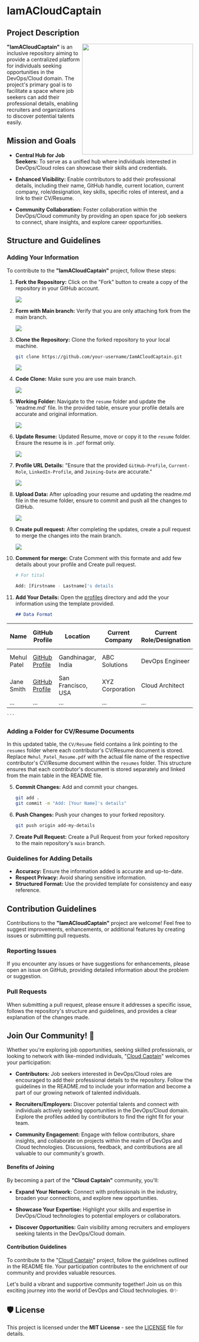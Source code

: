 # IamACloudCaptain

## Project Description

<img src="https://github.com/nomadicmehul/CloudCaptain/blob/main/Images/image.jpg" align="right" width="300">

**"IamACloudCaptain"** is an inclusive repository aiming to provide a centralized platform for individuals seeking opportunities in the DevOps/Cloud domain. The project's primary goal is to facilitate a space where job seekers can add their professional details, enabling recruiters and organizations to discover potential talents easily.

## Mission and Goals

- **Central Hub for Job Seekers:** To serve as a unified hub where individuals interested in DevOps/Cloud roles can showcase their skills and credentials.

- **Enhanced Visibility:** Enable contributors to add their professional details, including their name, GitHub handle, current location, current company, role/designation, key skills, specific roles of interest, and a link to their CV/Resume.

- **Community Collaboration:** Foster collaboration within the DevOps/Cloud community by providing an open space for job seekers to connect, share insights, and explore career opportunities.

## Structure and Guidelines

### Adding Your Information

To contribute to the **"IamACloudCaptain"** project, follow these steps:

1. **Fork the Repository:** Click on the "Fork" button to create a copy of the repository in your GitHub account. 

    ![](./guide_image/1.png)

2. **Form with Main branch:** Verify that you are only attaching fork from the main branch.

    ![](./guide_image/2.png)

3. **Clone the Repository:** Clone the forked repository to your local machine.
    ```bash
    git clone https://github.com/your-username/IamACloudCaptain.git
    ```

    ![](./guide_image/3.png)

4. **Code Clone:** Make sure you are use main branch.

    ![](./guide_image/4.png)

5. **Working Folder:** Navigate to the `resume` folder and update the 'readme.md' file. In the provided table, ensure your profile details are accurate and original information.

    ![](./guide_image/5.png)

6. **Update Resume:** Updated Resume, move or copy it to the `resume` folder. Ensure the resume is in `.pdf` format only.

    ![](./guide_image/6.png)

7. **Profile URL Details:** "Ensure that the provided `GitHub-Profile`, `Current-Role`, `LinkedIn-Profile`, and `Joining-Date` are accurate."

    ![](./guide_image/7.png)

8. **Upload Data:** After uploading your resume and updating the readme.md file in the resume folder, ensure to commit and push all the changes to GitHub. 

    ![](./guide_image/8.png)

9. **Create pull request:** After completing the updates, create a pull request to merge the changes into the main branch.

    ![](./guide_image/9.png)


10. **Comment for merge:** Crate Comment with this formate and add few details about your profile and Create pull request.

    ```bash
    # For tital

    Add: [Firstname - Lastname]'s details
    ```
4. **Add Your Details:** Open the [profiles](./profiles/readme.md) directory and add the your information using the template provided.
    ```markdown
    ## Data Format

| **Name**                         | **GitHub Profile**                                              | **Location**              | **Current Company**  | **Current Role/Designation** | **Skills Keywords**  | **Specific Roles of Interest**  | **CV/Resume**  |
|----------------------------------|------------------------------------------------------------------|---------------------------|-----------------------|------------------------------|----------------------|---------------------------------|----------------|
| Mehul Patel                         | [GitHub Profile](https://github.com/nomadicmehul/)                                          | Gandhinagar, India             | ABC Solutions         | DevOps Engineer              | AWS, Docker, Kubernetes | Cloud Architect                 | [CV/Resume](./resumes/Mehul_Patel_Resume.pdf) |
| Jane Smith                       | [GitHub Profile](link)                                          | San Francisco, USA        | XYZ Corporation        | Cloud Architect              | Azure, Terraform       | DevOps Engineer                 | [CV/Resume](link) |
| ...                              | ...                                                              | ...                       | ...                   | ...                          | ...                  | ...                             | ...              |

    ```
### Adding a Folder for CV/Resume Documents

In this updated table, the `CV/Resume` field contains a link pointing to the `resumes` folder where each contributor's CV/Resume document is stored. Replace `Mehul_Patel_Resume.pdf` with the actual file name of the respective contributor's CV/Resume document within the `resumes` folder. This structure ensures that each contributor's document is stored separately and linked from the main table in the README file.

5. **Commit Changes:** Add and commit your changes.
    ```bash
    git add .
    git commit -m "Add: [Your Name]'s details"
    ```
6. **Push Changes:** Push your changes to your forked repository.
    ```bash
    git push origin add-my-details
    ```
7. **Create Pull Request:** Create a Pull Request from your forked repository to the main repository's `main` branch.

### Guidelines for Adding Details

- **Accuracy:** Ensure the information added is accurate and up-to-date.
- **Respect Privacy:** Avoid sharing sensitive information.
- **Structured Format:** Use the provided template for consistency and easy reference.

## Contribution Guidelines

Contributions to the **"IamACloudCaptain"** project are welcome! Feel free to suggest improvements, enhancements, or additional features by creating issues or submitting pull requests.

### Reporting Issues

If you encounter any issues or have suggestions for enhancements, please open an issue on GitHub, providing detailed information about the problem or suggestion.

### Pull Requests

When submitting a pull request, please ensure it addresses a specific issue, follows the repository's structure and guidelines, and provides a clear explanation of the changes made.

## **Join Our Community!** 🚀

Whether you're exploring job opportunities, seeking skilled professionals, or looking to network with like-minded individuals, "[Cloud Captain](https://t.me/CloudCaptains)" welcomes your participation:

- **Contributors:** Job seekers interested in DevOps/Cloud roles are encouraged to add their professional details to the repository. Follow the guidelines in the README.md to include your information and become a part of our growing network of talented individuals.

- **Recruiters/Employers:** Discover potential talents and connect with individuals actively seeking opportunities in the DevOps/Cloud domain. Explore the profiles added by contributors to find the right fit for your team.

- **Community Engagement:** Engage with fellow contributors, share insights, and collaborate on projects within the realm of DevOps and Cloud technologies. Discussions, feedback, and contributions are all valuable to our community's growth.

#### Benefits of Joining

By becoming a part of the **"Cloud Captain"** community, you'll:

- **Expand Your Network:** Connect with professionals in the industry, broaden your connections, and explore new opportunities.

- **Showcase Your Expertise:** Highlight your skills and expertise in DevOps/Cloud technologies to potential employers or collaborators.

- **Discover Opportunities:** Gain visibility among recruiters and employers seeking talents in the DevOps/Cloud domain.

#### Contribution Guidelines

To contribute to the "[Cloud Captain](https://github.com/nomadicmehul/CloudCaptain)" project, follow the guidelines outlined in the README file. Your participation contributes to the enrichment of our community and provides valuable resources.

Let's build a vibrant and supportive community together! Join us on this exciting journey into the world of DevOps and Cloud technologies. 🌐✨

## 🛡️ License

This project is licensed under the **MIT License** - see the [LICENSE](LICENSE) file for details.
